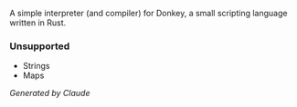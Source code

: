 A simple interpreter (and compiler) for Donkey, a small scripting language written in Rust.

### Unsupported
- Strings
- Maps

*Generated by Claude*
